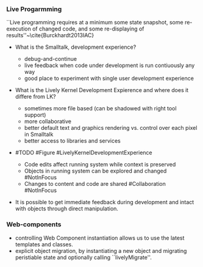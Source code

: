 
### Live Progarmming

``Live programming requires at a minimum some state snapshot, some re-execution of changed code, and some re-displaying of results''~\cite{Burckhardt2013IAC}

 - What is the Smalltalk, development experience?
     - debug-and-continue
     - live feedback when code under development is run contiuously any way
     - good place to experiment with single user development experience
 - What is the Lively Kernel Development Expierence and where does it differe from LK?
     - sometimes more file based (can be shadowed with right tool support)
     - more collaborative
     - better default text and graphics rendering vs. control over each pixel in Smalltalk
     - better access to libraries and services

- #TODO #Figure #LivelyKernelDevelopmentExperience
  - Code edits affect running system while context is preserved
  - Objects in running system can be explored and changed #NotInFocus
  - Changes to content and code are shared #Collaboration #NotInFocus

- It is possible to get immediate feedback during development and intact with objects through direct manipulation. 

### Web-components

- controlling Web Component instantiation allows us to use the latest templates and classes.
- explicit object migration, by instantiating a new object and migrating peristiable state and optionally calling ``livelyMigrate''.
